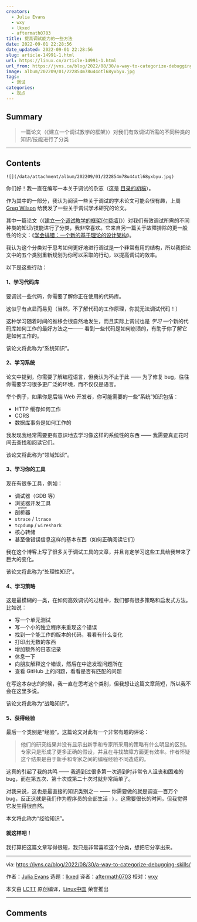 ```yaml
---
creators:
  - Julia Evans
  - wxy
  - lkxed
  - aftermath0703
title: 提高调试能力的一些方法
date: 2022-09-01 22:28:56
date_updated: 2022-09-01 22:28:56
slug: article-14991-1.html
url: https://linux.cn/article-14991-1.html
url_from: https://jvns.ca/blog/2022/08/30/a-way-to-categorize-debugging-skills/
image: album/202209/01/222854m78u44otl68yxbyu.jpg
tags:
  - 调试
categories:
  - 观点
---
```


## Summary

> 一篇论文（《建立一个调试教学的框架》）对我们有效调试所需的不同种类的知识/技能进行了分类

***

<!-- more -->

## Contents

`![](/data/attachment/album/202209/01/222854m78u44otl68yxbyu.jpg)`

你们好！我一直在编写一本关于调试的杂志（这是 [目录的初稿](https://twitter.com/b0rk/status/1562480240240525314?s=20&t=BwKd6i0mVCTaCud2HDEUBA)）。

作为其中的一部分，我认为阅读一些关于调试的学术论文可能会很有趣，上周 [Greg Wilson](https://third-bit.com/) 给我发了一些关于调试学术研究的论文。

其中一篇论文（《[建立一个调试教学的框架[付费墙]](https://dl.acm.org/doi/abs/10.1145/3286960.3286970)》）对我们有效调试所需的不同种类的知识/技能进行了分类，我非常喜欢。它来自另一篇关于故障排除的更一般性的论文：《[学会排错：一个新的基于理论的设计架构](https://www.researchgate.net/profile/Woei-Hung/publication/225547853_Learning_to_Troubleshoot_A_New_Theory-Based_Design_Architecture/links/556f471c08aec226830a74e7/Learning-to-Troubleshoot-A-New-Theory-Based-Design-Architecture.pdf)》。

我认为这个分类对于思考如何更好地进行调试是一个非常有用的结构，所以我把论文中的五个类别重新规划为你可以采取的行动，以提高调试的效率。

以下是这些行动：

#### 1、学习代码库

要调试一些代码，你需要了解你正在使用的代码库。

这似乎有点显而易见（当然，不了解代码的工作原理，你就无法调试代码！）

这种学习随着时间的推移会很自然地发生，而且实际上调试也是 *学习* 一个新的代码库如何工作的最好方法之一—— 看到一些代码是如何崩溃的，有助于你了解它是如何工作的。

该论文将此称为“系统知识”。

#### 2、学习系统

论文中提到，你需要了解编程语言，但我认为不止于此 —— 为了修复 bug，往往你需要学习很多更广泛的环境，而不仅仅是语言。

举个例子，如果你是后端 Web 开发者，你可能需要的一些“系统”知识包括：

* HTTP 缓存如何工作
* CORS
* 数据库事务是如何工作的

我发现我经常需要更有意识地去学习像这样的系统性的东西 —— 我需要真正花时间去查找和阅读它们。

该论文将此称为“领域知识”。

#### 3、学习你的工具

现在有很多工具，例如：

* 调试器（GDB 等）
* 浏览器开发工具
* <ruby> 剖析器 <rt>  profiler </rt></ruby>
* `strace` / `ltrace`
* `tcpdump` / `wireshark`
* 核心转储
* 甚至像错误信息这样的基本东西（如何正确阅读它们）

我在这个博客上写了很多关于调试工具的文章，并且肯定学习这些工具给我带来了巨大的变化。

该论文将此称为“处理性知识”。

#### 4、学习策略

这是最模糊的一类，在如何高效调试的过程中，我们都有很多策略和启发式方法。比如说：

* 写一个单元测试
* 写一个小的独立程序来重现这个错误
* 找到一个能工作的版本的代码，看看有什么变化
* 打印出无数的东西
* 增加额外的日志记录
* 休息一下
* 向朋友解释这个错误，然后在中途发现问题所在
* 查看 GitHub 上的问题，看看是否有匹配的问题

在写这本杂志的时候，我一直在思考这个类别，但我想让这篇文章简短，所以我不会在这里多说。

该论文将此称为“战略知识”。

#### 5、获得经验

最后一个类别是“经验”。这篇论文对此有一个非常有趣的评论：

> 
> 他们的研究结果并没有显示出新手和专家所采用的策略有什么明显的区别。专家只是形成了更多正确的假设，并且在寻找故障方面更有效率。作者怀疑这个结果是由于新手和专家之间的编程经验不同造成的。
> 
> 
> 

这真的引起了我的共鸣 —— 我遇到过很多第一次遇到时非常令人沮丧和困难的 bug，而在第五次、第十次或第二十次时就非常简单了。

对我来说，这也是最直接的知识类别之一 —— 你需要做的就是调查一百万个 bug，反正这就是我们作为程序员的全部生活 : ) 。这需要很长的时间，但我觉得它发生得很自然。

本文将此称为“经验知识”。

#### 就这样吧！

我打算把这篇文章写得很短，我只是非常喜欢这个分类，想把它分享出来。

---

via: <https://jvns.ca/blog/2022/08/30/a-way-to-categorize-debugging-skills/>

作者：[Julia Evans](https://jvns.ca/) 选题：[lkxed](https://github.com/lkxed) 译者：[aftermath0703](https://github.com/aftermath0703) 校对：[wxy](https://github.com/wxy)

本文由 [LCTT](https://github.com/LCTT/TranslateProject) 原创编译，[Linux中国](https://linux.cn/) 荣誉推出

***

## Comments
